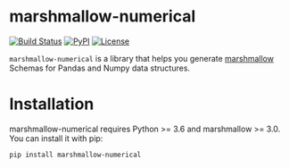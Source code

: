 # marshmallow-numerical

[![Build Status](https://travis-ci.org/zblz/marshmallow-numerical.svg?branch=master)](https://travis-ci.org/zblz/marshmallow-numerical)
[![PyPI](https://img.shields.io/pypi/v/marshmallow-numerical.svg)](https://pypi.org/project/marshmallow-numerical/)
[![License](https://img.shields.io/github/license/zblz/marshmallow-numerical.svg)](https://github.com/zblz/marshmallow-numerical/blob/master/LICENSE)

`marshmallow-numerical` is a library that helps you generate
[marshmallow](https://marshmallow.readthedocs.io/) Schemas for Pandas and Numpy
data structures.

# Installation

marshmallow-numerical requires Python >= 3.6 and marshmallow >= 3.0. You can
install it with pip:

```
pip install marshmallow-numerical
```
